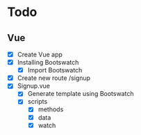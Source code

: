 # Todo

## Vue

* [x] Create Vue app
* [x] Installing Bootswatch
    * [x] Import Bootswatch
* [x] Create new route /signup
* [x] Signup.vue
    * [x] Generate template using Bootswatch
    * [x] scripts
        * [x] methods
        * [x] data
        * [x] watch